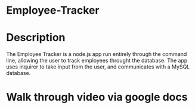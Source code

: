 # Employee-Tracker

# Description
The Employee Tracker is a node.js app run entirely through the command line, allowing the user to track employees throught the database. The app uses inquirer to take input from the user, and communicates with a MySQL database. 

# Walk through video via google docs
